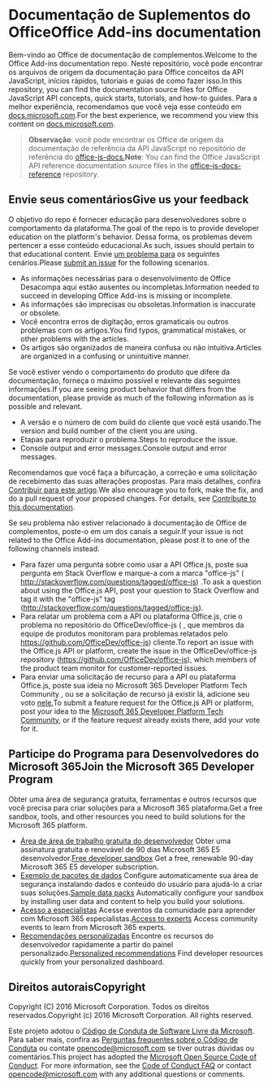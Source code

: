# <a name="office-add-ins-documentation"></a><span data-ttu-id="227f4-101">Documentação de Suplementos do Office</span><span class="sxs-lookup"><span data-stu-id="227f4-101">Office Add-ins documentation</span></span>

<span data-ttu-id="227f4-102">Bem-vindo ao Office de documentação de complementos.</span><span class="sxs-lookup"><span data-stu-id="227f4-102">Welcome to the Office Add-ins documentation repo.</span></span> <span data-ttu-id="227f4-103">Neste repositório, você pode encontrar os arquivos de origem da documentação para Office conceitos da API JavaScript, inícios rápidos, tutoriais e guias de como fazer isso.</span><span class="sxs-lookup"><span data-stu-id="227f4-103">In this repository, you can find the documentation source files for Office JavaScript API concepts, quick starts, tutorials, and how-to guides.</span></span> <span data-ttu-id="227f4-104">Para a melhor experiência, recomendamos que você veja esse conteúdo em [docs.microsoft.com](https://docs.microsoft.com/office/dev/add-ins).</span><span class="sxs-lookup"><span data-stu-id="227f4-104">For the best experience, we recommend you view this content on [docs.microsoft.com](https://docs.microsoft.com/office/dev/add-ins).</span></span>

> <span data-ttu-id="227f4-105">**Observação**: você pode encontrar os Office de origem da documentação de referência da API JavaScript no repositório de referência do [office-js-docs.](https://github.com/OfficeDev/office-js-docs-reference)</span><span class="sxs-lookup"><span data-stu-id="227f4-105">**Note**: You can find the Office JavaScript API reference documentation source files in the [office-js-docs-reference](https://github.com/OfficeDev/office-js-docs-reference) repository.</span></span>

## <a name="give-us-your-feedback"></a><span data-ttu-id="227f4-106">Envie seus comentários</span><span class="sxs-lookup"><span data-stu-id="227f4-106">Give us your feedback</span></span>

<span data-ttu-id="227f4-107">O objetivo do repo é fornecer educação para desenvolvedores sobre o comportamento da plataforma.</span><span class="sxs-lookup"><span data-stu-id="227f4-107">The goal of the repo is to provide developer education on the platform's behavior.</span></span> <span data-ttu-id="227f4-108">Dessa forma, os problemas devem pertencer a esse conteúdo educacional.</span><span class="sxs-lookup"><span data-stu-id="227f4-108">As such, issues should pertain to that educational content.</span></span> <span data-ttu-id="227f4-109">Envie [um problema para](https://github.com/OfficeDev/office-js-docs-pr/issues) os seguintes cenários.</span><span class="sxs-lookup"><span data-stu-id="227f4-109">Please [submit an issue](https://github.com/OfficeDev/office-js-docs-pr/issues) for the following scenarios.</span></span>

- <span data-ttu-id="227f4-110">As informações necessárias para o desenvolvimento de Office Desacompa aqui estão ausentes ou incompletas.</span><span class="sxs-lookup"><span data-stu-id="227f4-110">Information needed to succeed in developing Office Add-ins is missing or incomplete.</span></span>
- <span data-ttu-id="227f4-111">As informações são imprecisas ou obsoletas.</span><span class="sxs-lookup"><span data-stu-id="227f4-111">Information is inaccurate or obsolete.</span></span>
- <span data-ttu-id="227f4-112">Você encontra erros de digitação, erros gramaticais ou outros problemas com os artigos.</span><span class="sxs-lookup"><span data-stu-id="227f4-112">You find typos, grammatical mistakes, or other problems with the articles.</span></span>
- <span data-ttu-id="227f4-113">Os artigos são organizados de maneira confusa ou não intuitiva.</span><span class="sxs-lookup"><span data-stu-id="227f4-113">Articles are organized in a confusing or unintuitive manner.</span></span>

<span data-ttu-id="227f4-114">Se você estiver vendo o comportamento do produto que difere da documentação, forneça o máximo possível e relevante das seguintes informações.</span><span class="sxs-lookup"><span data-stu-id="227f4-114">If you are seeing product behavior that differs from the documentation, please provide as much of the following information as is possible and relevant.</span></span>

- <span data-ttu-id="227f4-115">A versão e o número de com build do cliente que você está usando.</span><span class="sxs-lookup"><span data-stu-id="227f4-115">The version and build number of the client you are using.</span></span>
- <span data-ttu-id="227f4-116">Etapas para reproduzir o problema.</span><span class="sxs-lookup"><span data-stu-id="227f4-116">Steps to reproduce the issue.</span></span>
- <span data-ttu-id="227f4-117">Console output and error messages.</span><span class="sxs-lookup"><span data-stu-id="227f4-117">Console output and error messages.</span></span>

<span data-ttu-id="227f4-p103">Recomendamos que você faça a bifurcação, a correção e uma solicitação de recebimento das suas alterações propostas. Para mais detalhes, confira [Contribuir para este artigo](Contributing.md).</span><span class="sxs-lookup"><span data-stu-id="227f4-p103">We also encourage you to fork, make the fix, and do a pull request of your proposed changes. For details, see [Contribute to this documentation](Contributing.md).</span></span>

<span data-ttu-id="227f4-120">Se seu problema não estiver relacionado à documentação de Office de complementos, poste-o em um dos canais a seguir.</span><span class="sxs-lookup"><span data-stu-id="227f4-120">If your issue is not related to the Office Add-ins documentation, please post it to one of the following channels instead.</span></span>

- <span data-ttu-id="227f4-121">Para fazer uma pergunta sobre como usar a API Office.js, poste sua pergunta em Stack Overflow e marque-a com a marca "office-js" ( http://stackoverflow.com/questions/tagged/office-js) .</span><span class="sxs-lookup"><span data-stu-id="227f4-121">To ask a question about using the Office.js API, post your question to Stack Overflow and tag it with the "office-js" tag (http://stackoverflow.com/questions/tagged/office-js).</span></span>
- <span data-ttu-id="227f4-122">Para relatar um problema com a API ou plataforma Office.js, crie o problema no repositório do OfficeDev/office-js ( , que membros da equipe de produtos monitoram para problemas relatados pelo https://github.com/OfficeDev/office-js) cliente.</span><span class="sxs-lookup"><span data-stu-id="227f4-122">To report an issue with the Office.js API or platform, create the issue in the OfficeDev/office-js repository (https://github.com/OfficeDev/office-js), which members of the product team monitor for customer-reported issues.</span></span>
- <span data-ttu-id="227f4-123">Para enviar uma solicitação de recurso para a API ou plataforma Office.js, poste sua ideia no Microsoft 365 Developer Platform Tech Community , ou se a solicitação de recurso já existir lá, adicione seu voto [nele.](https://techcommunity.microsoft.com/t5/microsoft-365-developer-platform/idb-p/Microsoft365DeveloperPlatform)</span><span class="sxs-lookup"><span data-stu-id="227f4-123">To submit a feature request for the Office.js API or platform, post your idea to the [Microsoft 365 Developer Platform Tech Community](https://techcommunity.microsoft.com/t5/microsoft-365-developer-platform/idb-p/Microsoft365DeveloperPlatform), or if the feature request already exists there, add your vote for it.</span></span>

## <a name="join-the-microsoft-365-developer-program"></a><span data-ttu-id="227f4-124">Participe do Programa para Desenvolvedores do Microsoft 365</span><span class="sxs-lookup"><span data-stu-id="227f4-124">Join the Microsoft 365 Developer Program</span></span>

<span data-ttu-id="227f4-125">Obter uma área de segurança gratuita, ferramentas e outros recursos que você precisa para criar soluções para a Microsoft 365 plataforma.</span><span class="sxs-lookup"><span data-stu-id="227f4-125">Get a free sandbox, tools, and other resources you need to build solutions for the Microsoft 365 platform.</span></span>

- <span data-ttu-id="227f4-126">[Área de área de trabalho gratuita do desenvolvedor](https://developer.microsoft.com/microsoft-365/dev-program#Subscription) Obter uma assinatura gratuita e renovável de 90 dias Microsoft 365 E5 desenvolvedor.</span><span class="sxs-lookup"><span data-stu-id="227f4-126">[Free developer sandbox](https://developer.microsoft.com/microsoft-365/dev-program#Subscription) Get a free, renewable 90-day Microsoft 365 E5 developer subscription.</span></span>
- <span data-ttu-id="227f4-127">[Exemplo de pacotes de dados](https://developer.microsoft.com/microsoft-365/dev-program#Sample) Configure automaticamente sua área de segurança instalando dados e conteúdo do usuário para ajudá-lo a criar suas soluções.</span><span class="sxs-lookup"><span data-stu-id="227f4-127">[Sample data packs](https://developer.microsoft.com/microsoft-365/dev-program#Sample) Automatically configure your sandbox by installing user data and content to help you build your solutions.</span></span>
- <span data-ttu-id="227f4-128">[Acesso a especialistas](https://developer.microsoft.com/microsoft-365/dev-program#Experts) Acesse eventos da comunidade para aprender com Microsoft 365 especialistas.</span><span class="sxs-lookup"><span data-stu-id="227f4-128">[Access to experts](https://developer.microsoft.com/microsoft-365/dev-program#Experts) Access community events to learn from Microsoft 365 experts.</span></span>
- <span data-ttu-id="227f4-129">[Recomendações personalizadas](https://developer.microsoft.com/microsoft-365/dev-program#Recommendations) Encontre os recursos do desenvolvedor rapidamente a partir do painel personalizado.</span><span class="sxs-lookup"><span data-stu-id="227f4-129">[Personalized recommendations](https://developer.microsoft.com/microsoft-365/dev-program#Recommendations) Find developer resources quickly from your personalized dashboard.</span></span>


## <a name="copyright"></a><span data-ttu-id="227f4-130">Direitos autorais</span><span class="sxs-lookup"><span data-stu-id="227f4-130">Copyright</span></span>

<span data-ttu-id="227f4-p104">Copyright (C) 2016 Microsoft Corporation. Todos os direitos reservados.</span><span class="sxs-lookup"><span data-stu-id="227f4-p104">Copyright (c) 2016 Microsoft Corporation. All rights reserved.</span></span>


<span data-ttu-id="227f4-p105">Este projeto adotou o [Código de Conduta de Software Livre da Microsoft](https://opensource.microsoft.com/codeofconduct/). Para saber mais, confira as [Perguntas frequentes sobre o Código de Conduta](https://opensource.microsoft.com/codeofconduct/faq/) ou contate [opencode@microsoft.com](mailto:opencode@microsoft.com) se tiver outras dúvidas ou comentários.</span><span class="sxs-lookup"><span data-stu-id="227f4-p105">This project has adopted the [Microsoft Open Source Code of Conduct](https://opensource.microsoft.com/codeofconduct/). For more information, see the [Code of Conduct FAQ](https://opensource.microsoft.com/codeofconduct/faq/) or contact [opencode@microsoft.com](mailto:opencode@microsoft.com) with any additional questions or comments.</span></span>
